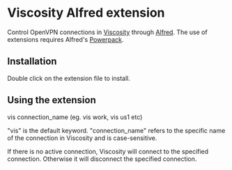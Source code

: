 Viscosity Alfred extension
============

Control OpenVPN connections in [Viscosity](http://www.thesparklabs.com/viscosity/) through [Alfred](http://alfredapp.com/). The use of extensions requires Alfred's [Powerpack](http://www.alfredapp.com/powerpack/).

Installation
----------------

Double click on the extension file to install.

Using the extension
----------------

vis connection_name (eg. vis work, vis us1 etc)

"vis" is the default keyword.
"connection_name" refers to the specific name of the connection in Viscosity and is case-sensitive.

If there is no active connection, Viscosity will connect to the specified connection. Otherwise it will disconnect the specified connection.